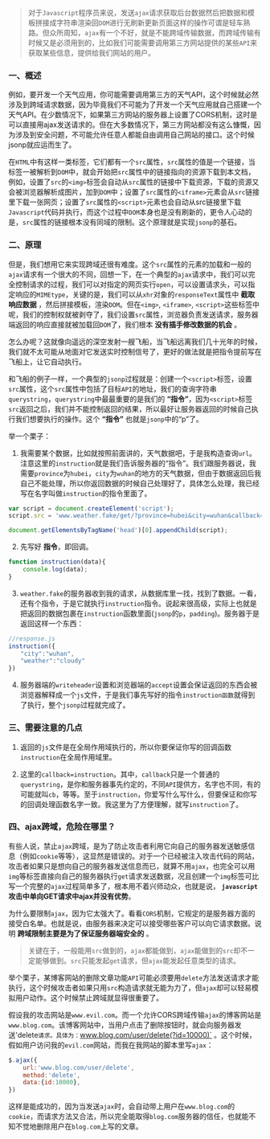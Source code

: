 > 对于`Javascript`程序员来说，发送`ajax`请求获取后台数据然后把数据和模板拼接成字符串渲染回`DOM`进行无刷新更新页面这样的操作可谓是轻车熟路。但众所周知，`ajax`有一个不好，就是不能跨域传输数据，而跨域传输有时候又是必须用到的，比如我们可能需要调用第三方网站提供的某些`API`来获取某些信息，提供给我们网站的用户。

### 一、概述 

例如，要开发一个天气应用，你可能需要调用第三方的天气API，这个时候就必然涉及到跨域请求数据，因为毕竟我们不可能为了开发一个天气应用就自己搭建一个天气API。在少数情况下，如果第三方网站的服务器上设置了CORS机制，这时是可以直接用ajax发送请求的。但在大多数情况下，第三方网站都没有这么慷慨，因为涉及到安全问题，不可能允许任意人都能自由调用自己网站的接口。这个时候jsonp就应运而生了。
 
在`HTML`中有这样一类标签，它们都有一个`src`属性，`src`属性的值是一个链接，当标签一被解析到`DOM`中，就会开始把`src`属性中的链接指向的资源下载到本文档，例如，设置了`src`的`<img>`标签会自动从`src`属性的链接中下载资源，下载的资源又会被浏览器解析成图片，加到`DOM`中；设置了`src`属性的`<iframe>`元素会从`src`链接里下载一张网页；设置了`src`属性的`<script>`元素也会自动从src链接里下载`Javascript`代码并执行，而这个过程中`DOM`本身也是没有刷新的，更令人心动的是，`src`属性的链接根本没有同域的限制。这个原理就是实现`jsonp`的基石。

### 二、原理

但是，我们想用它来实现跨域还很有难度。这个`src`属性的元素的加载和一般的`ajax`请求有一个很大的不同，回想一下，在一个典型的`ajax`请求中，我们可以完全控制请求的过程，我们可以对指定的网页实行`open`，可以设置请求头，可以指定响应的`MIMEtype`，关键的是，我们可以从`xhr`对象的`responseText`属性中 __截取响应数据__ ，然后拼接模板，渲染`DOM`。但在`<img>`, `<iframe>`, `<script>`这些标签中呢，我们的控制权就被剥夺了，我们设置`src`属性，浏览器负责发送请求，服务器端返回的响应直接就被加载回`DOM`了，我们根本 __没有插手修改数据的机会__ 。
 
怎么办呢？这就像向遥远的深空发射一艘飞船，当飞船远离我们几十光年的时候，我们就不太可能从地面对它发送实时控制信号了，更好的做法就是把指令提前写在飞船上，让它自动执行。
 
和飞船的例子一样，一个典型的`jsonp`过程就是：创建一个`<script>`标签，设置`src`属性，这个`src`属性中包括了目标`API`的地址，我们的查询字符串`querystring`，`querystring`中最最重要的是我们的 __“指令”__，因为`<script>`标签`src`返回之后，我们并不能控制返回的结果，所以最好让服务器返回的时候自己执行我们想要执行的操作。这个 __“指令”__ 也就是`jsonp`中的“p”了。
 
举一个栗子：

1. 我需要某个数据，比如就按照前面讲的，天气数据吧，于是我构造查询`url`。注意这里的`instruction`就是我们告诉服务器的“指令”。我们跟服务器说，我需要`province`为`hubei`，`city`为`wuhan`的地方的天气数据，但由于数据返回后我自己不能处理，所以你返回数据的时候自己处理好了，具体怎么处理，我已经写在名字叫做`instruction`的指令里面了。 

```javascript
var script = document.createElement('script');
script.src = 'www.weather.fake/get/?province=hubei&city=wuhan&callback=instruction';

document.getElementsByTagName('head')[0].appendChild(script);
```

2. 先写好 __指令__，即回调。

```javascript
function instruction(data){
    console.log(data);
}
```

3. `weather.fake`的服务器收到我的请求，从数据库里一找，找到了数据。一看，还有个指令，于是它就执行`instruction`指令。说起来很高级，实际上也就是把返回的数据包裹在`instruction`函数里面(`jsonp`的`p`，`padding`)。服务器于是返回这样一个东西：

```javascript
//response.js
instruction({
　　"city":"wuhan",
　　"weather":"cloudy"
}) 
```
 
4. 服务器端的`writeheader`设置和浏览器端的`accept`设置会保证返回的东西会被浏览器解释成一个`js`文件，于是我们事先写好的指令`instruction函数`就得到了执行，整个`jsonp`过程就完成了。
 
### 三、需要注意的几点
 
1. 返回的`js`文件是在全局作用域执行的，所以你要保证你写的回调函数`instruction`在全局作用域里。
 
 
2. 这里的`callback=instruction`。其中，`callback`只是一个普通的`querystring`，是你和服务器事先约定的，不同`API`提供方，名字也不同，有的可能就叫`cb`，等等。至于`instruction`，你爱写什么写什么，但要保证和你写的回调处理函数名字一致。我这里为了方便理解，就写`instruction`了。
 
### 四、ajax跨域，危险在哪里？

有些人说，禁止`ajax`跨域，是为了防止攻击者利用它向自己的服务器发送敏感信息（例如`cookie`等等），这显然是错误的。对于一个已经被注入攻击代码的网站，攻击者如果只是想向自己的服务器发送信息而已，就算不用`ajax`，也完全可以用`img`等标签直接向自己的服务器执行`get`请求发送数据，况且创建一个`img`标签可比写一个完整的`ajax`过程简单多了，根本用不着兴师动众，也就是说， __`javascript`攻击中单向GET请求中ajax并没有优势__。
 
为什么要限制`ajax`，因为它太强大了。看看`CORS`机制，它规定的是服务器方面的接受白名单。也就是说，由服务器来决定可以接受哪些客户可以向它请求数据。说明 __跨域限制主要是为了保证服务器端安全的__ 。
 
> 关键在于，一般能用`src`做到的，`ajax`都能做到，`ajax`能做到的`src`却不一定能够做到。`src`只能发起`get`请求，但`ajax`能发起任意类型的请求。
 
举个栗子，某博客网站的删除文章功能`API`可能必须要用`delete`方法发送请求才能执行，这个时候攻击者如果只用`src`构造请求就无能为力了，但`ajax`却可以轻易模拟用户动作。这个时候禁止跨域就显得很重要了。
 
假设我的攻击网站是`www.evil.com`。而一个允许CORS跨域传输`ajax`的博客网站是`www.blog.com`。该博客网站中，当用户点击了删除按钮时，就会向服务器发送'delete`请求。具体为：`www.blog.com/user/delete(?id=10000)` 。这个时候，假如用户访问我的`evil.com`网站，而我在我网站的脚本里写`ajax`：

```javascript
$.ajax({
    url:'www.blog.com/user/delete',
    method:'delete',
    data:{id:10000},
})
```

这样是能成功的，因为当发送`ajax`时，会自动带上用户在`www.blog.com`的`cookie`，而请求方法又合法，所以完全能取得`blog.com`服务器的信任，也就能不知不觉地删除用户在`blog.com`上写的文章。
